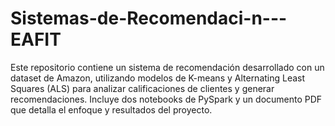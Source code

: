 # Sistemas-de-Recomendaci-n---EAFIT
Este repositorio contiene un sistema de recomendación desarrollado con un dataset de Amazon, utilizando modelos de K-means y Alternating Least Squares (ALS) para analizar calificaciones de clientes y generar recomendaciones. Incluye dos notebooks de PySpark y un documento PDF que detalla el enfoque y resultados del proyecto.
